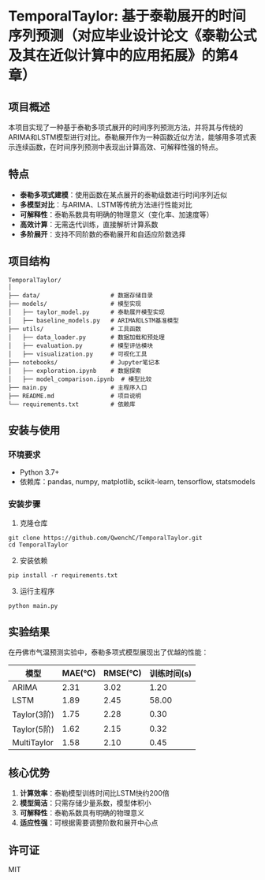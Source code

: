 # TemporalTaylor: 基于泰勒展开的时间序列预测（对应毕业设计论文《泰勒公式及其在近似计算中的应用拓展》的第4章）

## 项目概述

本项目实现了一种基于泰勒多项式展开的时间序列预测方法，并将其与传统的ARIMA和LSTM模型进行对比。泰勒展开作为一种函数近似方法，能够用多项式表示连续函数，在时间序列预测中表现出计算高效、可解释性强的特点。

## 特点

- **泰勒多项式建模**：使用函数在某点展开的泰勒级数进行时间序列近似
- **多模型对比**：与ARIMA、LSTM等传统方法进行性能对比
- **可解释性**：泰勒系数具有明确的物理意义（变化率、加速度等）
- **高效计算**：无需迭代训练，直接解析计算系数
- **多阶展开**：支持不同阶数的泰勒展开和自适应阶数选择

## 项目结构

```
TemporalTaylor/
│
├── data/                    # 数据存储目录
├── models/                  # 模型实现
│   ├── taylor_model.py      # 泰勒展开模型实现
│   ├── baseline_models.py   # ARIMA和LSTM基准模型
├── utils/                   # 工具函数
│   ├── data_loader.py       # 数据加载和预处理
│   ├── evaluation.py        # 模型评估模块
│   ├── visualization.py     # 可视化工具
├── notebooks/               # Jupyter笔记本
│   ├── exploration.ipynb    # 数据探索
│   ├── model_comparison.ipynb  # 模型比较
├── main.py                  # 主程序入口
├── README.md                # 项目说明
└── requirements.txt         # 依赖库
```

## 安装与使用

### 环境要求

- Python 3.7+
- 依赖库：pandas, numpy, matplotlib, scikit-learn, tensorflow, statsmodels

### 安装步骤

1. 克隆仓库
```
git clone https://github.com/QwenchC/TemporalTaylor.git
cd TemporalTaylor
```

2. 安装依赖
```
pip install -r requirements.txt
```

3. 运行主程序
```
python main.py
```

## 实验结果

在丹佛市气温预测实验中，泰勒多项式模型展现出了优越的性能：

| 模型       | MAE(°C) | RMSE(°C) | 训练时间(s) |
|------------|---------|----------|-------------|
| ARIMA      | 2.31    | 3.02     | 1.20        |
| LSTM       | 1.89    | 2.45     | 58.00       |
| Taylor(3阶) | 1.75    | 2.28     | 0.30        |
| Taylor(5阶) | 1.62    | 2.15     | 0.32        |
| MultiTaylor| 1.58    | 2.10     | 0.45        |

## 核心优势

1. **计算效率**：泰勒模型训练时间比LSTM快约200倍
2. **模型简洁**：只需存储少量系数，模型体积小
3. **可解释性**：泰勒系数具有明确的物理意义
4. **适应性强**：可根据需要调整阶数和展开中心点

## 许可证

MIT
